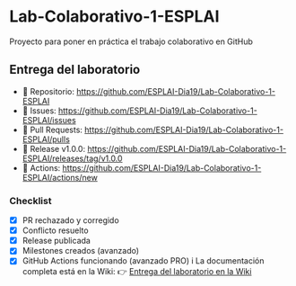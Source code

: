 # Lab-Colaborativo-1-ESPLAI
Proyecto para poner en práctica el trabajo colaborativo en GitHub

## Entrega del laboratorio
- 🔗 Repositorio: <https://github.com/ESPLAI-Dia19/Lab-Colaborativo-1-ESPLAI>
- 🔗 Issues: <https://github.com/ESPLAI-Dia19/Lab-Colaborativo-1-ESPLAI/issues>
- 🔗 Pull Requests: <https://github.com/ESPLAI-Dia19/Lab-Colaborativo-1-ESPLAI/pulls>
- 🔗 Release v1.0.0: <https://github.com/ESPLAI-Dia19/Lab-Colaborativo-1-ESPLAI/releases/tag/v1.0.0>
- 🔗 Actions: <https://github.com/ESPLAI-Dia19/Lab-Colaborativo-1-ESPLAI/actions/new>
### Checklist
- [x] PR rechazado y corregido
- [x] Conflicto resuelto
- [x] Release publicada
- [x] Milestones creados (avanzado)
- [x] GitHub Actions funcionando (avanzado PRO)
i️ La documentación completa está en la Wiki:
👉 [Entrega del laboratorio en la Wiki](<https://github.com/ESPLAI-Dia19/Lab-Colaborativo-1-ESPLAI/wiki/Entrega-del-laboratorio>)
